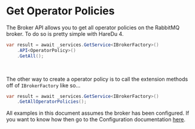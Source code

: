 # Get Operator Policies

The Broker API allows you to get all operator policies on the RabbitMQ broker. To do so is pretty simple with HareDu 4.

```c#
var result = await _services.GetService<IBrokerFactory>()
    .API<OperatorPolicy>()
    .GetAll();
```
<br>

The other way to create a operator policy is to call the extension methods off of ```IBrokerFactory``` like so...

```c#
var result = await _services.GetService<IBrokerFactory>()
    .GetAllOperatorPolicies();
```

All examples in this document assumes the broker has been configured. If you want to know how then go to the Configuration documentation [here](https://github.com/ahives/HareDu3/blob/master/docs/configuration.md).

